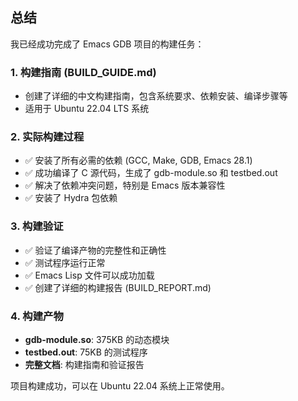 ## 总结

我已经成功完成了 Emacs GDB 项目的构建任务：

### 1. 构建指南 (BUILD_GUIDE.md)
- 创建了详细的中文构建指南，包含系统要求、依赖安装、编译步骤等
- 适用于 Ubuntu 22.04 LTS 系统

### 2. 实际构建过程
- ✅ 安装了所有必需的依赖 (GCC, Make, GDB, Emacs 28.1)
- ✅ 成功编译了 C 源代码，生成了 gdb-module.so 和 testbed.out
- ✅ 解决了依赖冲突问题，特别是 Emacs 版本兼容性
- ✅ 安装了 Hydra 包依赖

### 3. 构建验证
- ✅ 验证了编译产物的完整性和正确性
- ✅ 测试程序运行正常
- ✅ Emacs Lisp 文件可以成功加载
- ✅ 创建了详细的构建报告 (BUILD_REPORT.md)

### 4. 构建产物
- **gdb-module.so**: 375KB 的动态模块
- **testbed.out**: 75KB 的测试程序
- **完整文档**: 构建指南和验证报告

项目构建成功，可以在 Ubuntu 22.04 系统上正常使用。
